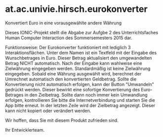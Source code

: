 # at.ac.univie.hirsch.eurokonverter
Konvertiert Euro in eine vorausgewählte andere Währung

Dieses IONIC-Projekt stellt die Abgabe zur Aufgbe 2 des Unterrichtsfaches Human Computer Interaction des Sommersemesters 2015 dar. 

Funktionsweise: 
Der Eurokonverter funktioniert mit lediglich 3 Interaktionsflächen. Unter dem Namen ist ein Textfeld mit der Eingabe des Wunschbetrages in Euro. Dieser Betrag aktualisiert den umgewandelten Betrag NICHT automatisch. 
Nach der Eingabe kann wahlweise eine Zielwährung eingegeben werden. Standardmäßig ist keine Zielwährung eingegeben. Sobald eine Währung ausgewählt wird, berechnet der Umrechnet automatisch den konvertierten Geldbetrag. 
Sollte die Konvertierung nicht automatisch erfolgen, kann der Button "Umwandeln" gedrückt werden. Dieser bewirkt eine sofortige Konvertierung des Euro-Betrages in den Zielbetrag. Sollte dann noch immer kein Umwandlung erfolgen, kontrollieren Sie bitte die Internetverbindung und starten Sie die App bitte erneut. 
In der letzten Zeile wird der Zielbetrag angezeigt. Dieser kann nicht kopiert oder verändert werden. 

Wir hoffen, dass Sie mit diesem Produkt zufrieden sind. 

Ihr Entwicklerteam.
